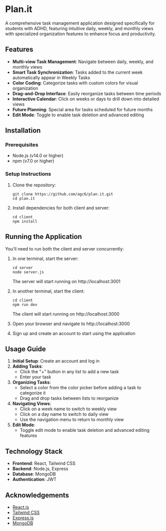 # Plan.it

A comprehensive task management application designed specifically for students with ADHD, featuring intuitive daily, weekly, and monthly views with specialized organization features to enhance focus and productivity.

## Features

- **Multi-view Task Management**: Navigate between daily, weekly, and monthly views
- **Smart Task Synchronization**: Tasks added to the current week automatically appear in Weekly Tasks
- **Color Coding**: Categorize tasks with custom colors for visual organization
- **Drag-and-Drop Interface**: Easily reorganize tasks between time periods
- **Interactive Calendar**: Click on weeks or days to drill down into detailed views
- **Future Planning**: Special area for tasks scheduled for future months
- **Edit Mode**: Toggle to enable task deletion and advanced editing

## Installation

### Prerequisites

- Node.js (v14.0 or higher)
- npm (v7.0 or higher)

### Setup Instructions

1. Clone the repository:
   ```
   git clone https://github.com/agc6/plan.it.git
   cd plan.it
   ```

2. Install dependencies for both client and server:
   ```
   cd client
   npm install
   ```

## Running the Application

You'll need to run both the client and server concurrently:

1. In one terminal, start the server:
   ```
   cd server
   node server.js
   ```
   The server will start running on http://localhost:3001

2. In another terminal, start the client:
   ```
   cd client
   npm run dev
   ```
   The client will start running on http://localhost:3000

3. Open your browser and navigate to http://localhost:3000

4. Sign up and create an account to start using the application

## Usage Guide

1. **Initial Setup**: Create an account and log in
2. **Adding Tasks**: 
   - Click the "+" button in any list to add a new task
   - Enter your task
3. **Organizing Tasks**:
   - Select a color from the color picker before adding a task to categorize it
   - Drag and drop tasks between lists to reorganize
4. **Navigating Views**:
   - Click on a week name to switch to weekly view
   - Click on a day name to switch to daily view
   - Use the navigation menu to return to monthly view
5. **Edit Mode**:
   - Toggle edit mode to enable task deletion and advanced editing features

## Technology Stack

- **Frontend**: React, Tailwind CSS
- **Backend**: Node.js, Express
- **Database**: MongoDB
- **Authentication**: JWT

## Acknowledgements

- [React.js](https://reactjs.org/)
- [Tailwind CSS](https://tailwindcss.com/)
- [Express.js](https://expressjs.com/)
- [MongoDB](https://www.mongodb.com/)
